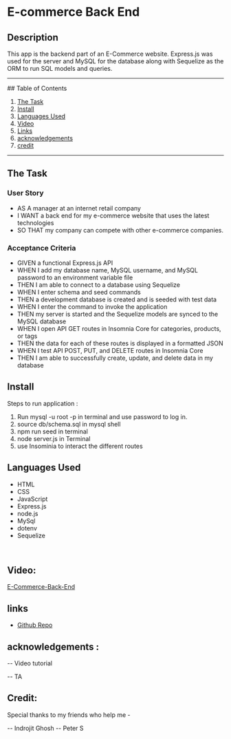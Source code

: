 # E-commerce Back End

## Description

This app is the backend part of an E-Commerce website. Express.js was used for the server and MySQL for the database along with Sequelize as the ORM to run SQL models and queries.

<hr>
## Table of Contents

1. [The Task](#the-task)
2. [Install](#install)
3. [Languages Used](#languages-used)
4. [Video](#Video)
5. [Links](#links)
6. [acknowledgements](#acknowledgements)
7. [credit](#credit)

<hr>

## The Task

### User Story

- AS A manager at an internet retail company <br>
- I WANT a back end for my e-commerce website that uses the latest technologies <br>
- SO THAT my company can compete with other e-commerce companies.

### Acceptance Criteria

- GIVEN a functional Express.js API <br>
- WHEN I add my database name, MySQL username, and MySQL password to an environment variable file <br>
- THEN I am able to connect to a database using Sequelize <br>
- WHEN I enter schema and seed commands <br>
- THEN a development database is created and is seeded with test data <br>
- WHEN I enter the command to invoke the application <br>
- THEN my server is started and the Sequelize models are synced to the MySQL database <br>
- WHEN I open API GET routes in Insomnia Core for categories, products, or tags <br>
- THEN the data for each of these routes is displayed in a formatted JSON <br>
- WHEN I test API POST, PUT, and DELETE routes in Insomnia Core <br>
- THEN I am able to successfully create, update, and delete data in my database <br>

## Install

Steps to run application :

1. Run mysql -u root -p in terminal and use password to log in.
2. source db/schema.sql in mysql shell
3. npm run seed in terminal
4. node server.js in Terminal
5. use Insominia to interact the different routes

## Languages Used

- HTML
- CSS
- JavaScript
- Express.js
- node.js
- MySql
- dotenv
- Sequelize

</br>

## Video:

[E-Commerce-Back-End](https://drive.google.com/file/d/1shPLQNBYCUnUURngSNBL77dewy4L4ZcK/view)

## links

- [Github Repo](https://github.com/mdRashed30/E-commerce-Back-End)

## acknowledgements :

-- Video tutorial

-- TA

## Credit:

Special thanks to my friends who help me -

-- Indrojit Ghosh
-- Peter S
<br>
